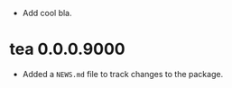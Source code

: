 <!-- NEWS.md is maintained by https://cynkra.github.io/fledge, do not edit -->

- Add cool bla.


# tea 0.0.0.9000

* Added a `NEWS.md` file to track changes to the package.
